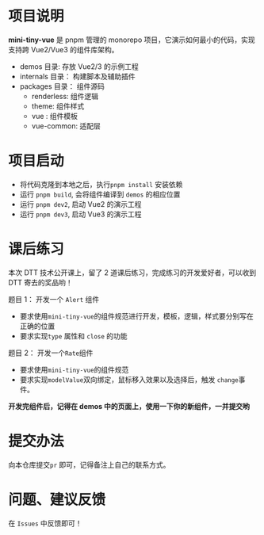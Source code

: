 # 项目说明

**mini-tiny-vue** 是 pnpm 管理的 monorepo 项目，它演示如何最小的代码，实现支持跨 Vue2/Vue3 的组件库架构。

- demos 目录: 存放 Vue2/3 的示例工程
- internals 目录： 构建脚本及辅助插件
- packages 目录： 组件源码
  - renderless: 组件逻辑
  - theme: 组件样式
  - vue : 组件模板
  - vue-common: 适配层

# 项目启动

- 将代码克隆到本地之后，执行`pnpm install` 安装依赖
- 运行 `pnpm build`, 会将组件编译到 `demos` 的相应位置
- 运行 `pnpm dev2`, 启动 Vue2 的演示工程
- 运行 `pnpm dev3`, 启动 Vue3 的演示工程

# 课后练习

本次 DTT 技术公开课上，留了 2 道课后练习，完成练习的开发爱好者，可以收到 DTT 寄去的奖品哟！

题目 1： 开发一个 `Alert` 组件

- 要求使用`mini-tiny-vue`的组件规范进行开发，模板，逻辑，样式要分别写在正确的位置
- 要求实现`type` 属性和 `close` 的功能

题目 2： 开发一个`Rate`组件

- 要求使用`mini-tiny-vue`的组件规范
- 要求实现`modelValue`双向绑定，鼠标移入效果以及选择后，触发 `change`事件。

**开发完组件后，记得在 demos 中的页面上，使用一下你的新组件，一并提交哟**

# 提交办法

向本仓库提交`pr` 即可，记得备注上自己的联系方式。

# 问题、建议反馈

在 `Issues` 中反馈即可！
